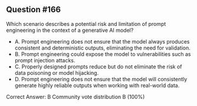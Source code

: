 ## Question #166

Which scenario describes a potential risk and limitation of prompt engineering in the context of a generative AI model?

- A. Prompt engineering does not ensure that the model always produces consistent and deterministic outputs, eliminating the need for validation.
- B. Prompt engineering could expose the model to vulnerabilities such as prompt injection attacks.
- C. Properly designed prompts reduce but do not eliminate the risk of data poisoning or model hijacking.
- D. Prompt engineering does not ensure that the model will consistently generate highly reliable outputs when working with real-world data. 

Correct Answer: 
B Community vote distribution B (100%)